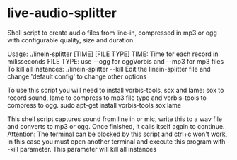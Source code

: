 live-audio-splitter
===================

Shell script to create audio files from line-in, compressed in mp3 or ogg with configurable quality, size and duration.

Usage:  ./linein-splitter [TIME] [FILE TYPE]
  TIME: Time for each record in milisseconds
  FILE TYPE: use --ogg for oggVorbis and --mp3 for mp3 files
To kill all instances: ./linein-splitter --kill
Edit the linein-splitter file and change 'default config' to change other options

To use this script you will need to install vorbis-tools, sox and lame:
sox to record sound, lame to compress to mp3 file type and vorbis-tools to compress to ogg.
sudo apt-get install vorbis-tools sox lame

This shell script captures sound from line in or mic, write this to a wav file and converts to mp3 or ogg. Once finished, it calls itself again to continue.
Attention: The terminal can be blocked by this script and ctrl+c won't work, in this case you must open another terminal and execute this program with --kill parameter. This parameter will kill all instances




